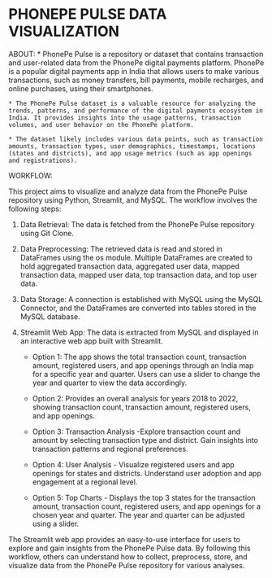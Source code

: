 PHONEPE PULSE  DATA VISUALIZATION
=================================
ABOUT:
    * PhonePe Pulse is a repository or dataset that contains transaction and user-related data from the PhonePe digital payments platform. PhonePe is a popular digital payments app in India that allows users to make various transactions, such as money transfers, bill payments, mobile recharges, and online purchases, using their smartphones.  

    * The PhonePe Pulse dataset is a valuable resource for analyzing the trends, patterns, and performance of the digital payments ecosystem in India. It provides insights into the usage patterns, transaction volumes, and user behavior on the PhonePe platform.

    * The dataset likely includes various data points, such as transaction amounts, transaction types, user demographics, timestamps, locations (states and districts), and app usage metrics (such as app openings and registrations).

WORKFLOW:

This project aims to visualize and analyze data from the PhonePe Pulse repository using Python, Streamlit, and MySQL. The workflow involves the following steps:

1. Data Retrieval: The data is fetched from the PhonePe Pulse repository using Git Clone.

2. Data Preprocessing: The retrieved data is read and stored in DataFrames using the os module. Multiple DataFrames are created to hold aggregated transaction data, aggregated user data, mapped transaction data, mapped user data, top transaction data, and top user data.

3. Data Storage: A connection is established with MySQL using the MySQL Connector, and the DataFrames are converted into tables stored in the MySQL database.

4. Streamlit Web App: The data is extracted from MySQL and displayed in an interactive web app built with Streamlit.

   - Option 1: The app shows the total transaction count, transaction amount, registered users, and app openings through an India map for a specific year and quarter. Users can use a slider to change the year and quarter to view the data accordingly.

   - Option 2: Provides an overall analysis for years 2018 to 2022, showing transaction count, transaction amount, registered users, and app openings.

   - Option 3: Transaction Analysis -Explore transaction count and amount by selecting transaction type and district. Gain insights into transaction patterns and regional preferences.

   - Option 4: User Analysis - Visualize registered users and app openings for states and districts. Understand user adoption and app engagement at a regional level.

   - Option 5: Top Charts - Displays the top 3 states for the transaction amount, transaction count, registered users, and app openings for a chosen year and quarter. The year and quarter can be adjusted using a slider.

The Streamlit web app provides an easy-to-use interface for users to explore and gain insights from the PhonePe Pulse data. By following this workflow, others can understand how to collect, preprocess, store, and visualize data from the PhonePe Pulse repository for various analyses.

       

